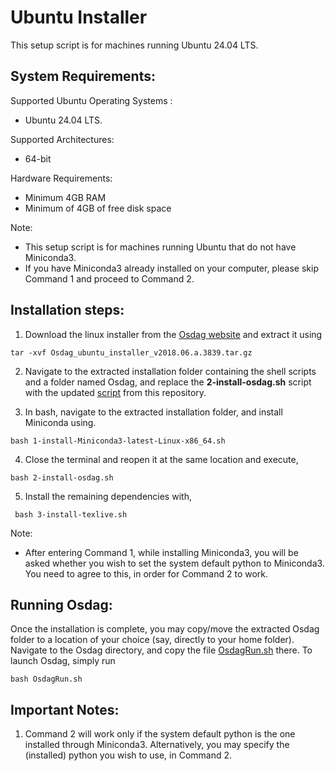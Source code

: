 # Ubuntu Installer 

This setup script is for machines running Ubuntu 24.04 LTS. 


## System Requirements:

Supported Ubuntu Operating Systems : 
- Ubuntu 24.04 LTS.
	
Supported Architectures:
- 64-bit

Hardware Requirements:
- Minimum 4GB RAM
- Minimum of 4GB of free disk space
 
Note:
- This setup script is for machines running Ubuntu that do not have Miniconda3.  
- If you have Miniconda3 already installed on your computer, please skip Command 1 and proceed to Command 2.
 

## Installation steps:

1) Download the linux installer from the [Osdag website](https://osdag.fossee.in/resources/downloads) and extract it using
```
tar -xvf Osdag_ubuntu_installer_v2018.06.a.3839.tar.gz
```
2) Navigate to the extracted installation folder containing the shell scripts and a folder named Osdag, and replace the **2-install-osdag.sh** script with the updated [script](https://github.com/Nandagopalvs25/UbuntuInstaller/blob/master/2-install-osdag.sh) from this repository.

3) In bash, navigate to the extracted installation folder, and  install Miniconda using. 
	
```
bash 1-install-Miniconda3-latest-Linux-x86_64.sh
```
4) Close the terminal and reopen it at the same location and execute, 
```
bash 2-install-osdag.sh
```
5) Install the remaining dependencies with,
```
 bash 3-install-texlive.sh
```

Note: 
- After entering Command 1, while installing Miniconda3, you will be asked whether you wish to set the system default python to Miniconda3. You need to agree to this, in order for Command 2 to work. 
    
	
## Running Osdag:


Once the installation is complete, you may copy/move the extracted Osdag folder to a location of your choice (say, directly to your home folder). Navigate to the Osdag directory, and copy the file [OsdagRun.sh](https://github.com/Nandagopalvs25/UbuntuInstaller/blob/master/OsdagRun.sh) there. To launch Osdag, simply run
```
bash OsdagRun.sh
```
			
     
	
## Important Notes:


1) Command 2 will work only if the system default python is the one installed through Miniconda3. Alternatively, you may specify the (installed) python you wish to use, in Command 2.
